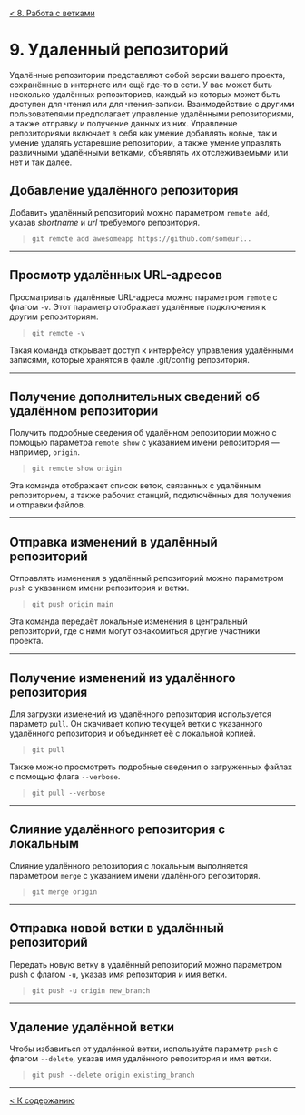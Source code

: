 [< 8. Работа с ветками](./branch8.md)

# **9. Удаленный репозиторий**

Удалённые репозитории представляют собой версии вашего проекта, сохранённые в интернете или ещё где-то в сети. У вас может быть несколько удалённых репозиториев, каждый из которых может быть доступен для чтения или для чтения-записи. Взаимодействие с другими пользователями предполагает управление удалёнными репозиториями, а также отправку и получение данных из них. Управление репозиториями включает в себя как умение добавлять новые, так и умение удалять устаревшие репозитории, а также умение управлять различными удалёнными ветками, объявлять их отслеживаемыми или нет и так далее.



## **Добавление удалённого репозитория**

Добавить удалённый репозиторий можно параметром `remote add`, указав *shortname* и *url* требуемого репозитория.

> `git remote add awesomeapp https://github.com/someurl..`

---

## **Просмотр удалённых URL-адресов**

Просматривать удалённые URL-адреса можно параметром `remote` с флагом `-v`. Этот параметр отображает удалённые подключения к другим репозиториям.

> `git remote -v`

Такая команда открывает доступ к интерфейсу управления удалёнными записями, которые хранятся в файле .git/config репозитория.

---

## **Получение дополнительных сведений об удалённом репозитории**

Получить подробные сведения об удалённом репозитории можно с помощью параметра `remote show` с указанием имени репозитория — например, `origin`.

> `git remote show origin`

Эта команда отображает список веток, связанных с удалённым репозиторием, а также рабочих станций, подключённых для получения и отправки файлов.

---

## **Отправка изменений в удалённый репозиторий**

Отправлять изменения в удалённый репозиторий можно параметром `push` с указанием имени репозитория и ветки.

> `git push origin main`

Эта команда передаёт локальные изменения в центральный репозиторий, где с ними могут ознакомиться другие участники проекта.

---

## **Получение изменений из удалённого репозитория**

Для загрузки изменений из удалённого репозитория используется параметр `pull`. Он скачивает копию текущей ветки с указанного удалённого репозитория и объединяет её с локальной копией.

> `git pull`

Также можно просмотреть подробные сведения о загруженных файлах с помощью флага `--verbose`.

> `git pull --verbose`

---

## **Слияние удалённого репозитория с локальным**

Слияние удалённого репозитория с локальным выполняется параметром `merge` с указанием имени удалённого репозитория.

> `git merge origin`

---

## **Отправка новой ветки в удалённый репозиторий**

Передать новую ветку в удалённый репозиторий можно параметром push с флагом `-u`, указав имя репозитория и имя ветки.

> `git push -u origin new_branch`

---

## **Удаление удалённой ветки**

Чтобы избавиться от удалённой ветки, используйте параметр `push` с флагом `--delete`, указав имя удалённого репозитория и имя ветки.

> `git push --delete origin existing_branch`



---

[< К содержанию](./readme.md)